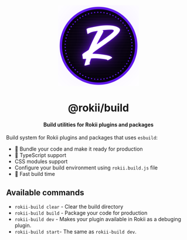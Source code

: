 <p align="center">
    <img width="220" src="https://raw.githubusercontent.com/RokiiApp/developers/main/assets/icon.svg" />
</p>

<h1 align="center">@rokii/build</h1>
<h4 align="center">Build utilities for Rokii plugins and packages</h4>

Build system for Rokii plugins and packages that uses `esbuild`:

- 💫 Bundle your code and make it ready for production
- 🛟 TypeScript support
- CSS modules support
- Configure your build environment using `rokii.build.js` file
- 🚄 Fast build time

## Available commands

- `rokii-build clear` - Clear the build directory
- `rokii-build build` - Package your code for production
- `rokii-build dev` - Makes your plugin available in Rokii as a debuging plugin.
- `rokii-build start`- The same as `rokii-build dev`.
